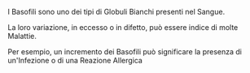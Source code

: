 I Basofili sono uno dei tipi di Globuli Bianchi presenti nel Sangue.

La loro variazione, in eccesso o in difetto, può essere indice di molte Malattie.

Per esempio, un incremento dei Basofili può significare la presenza di un'Infezione o di una Reazione Allergica
